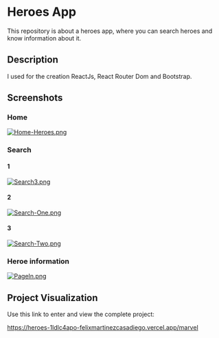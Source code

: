# Heroes App

This repository is about a heroes app, where you can search heroes and know information about it.

## Description

I used for the creation ReactJs, React Router Dom and Bootstrap.

## Screenshots

### Home 

[![Home-Heroes.png](https://i.postimg.cc/mgPvHRYF/Home-Heroes.png)](https://postimg.cc/18ZCkkY9)

### Search

#### 1

[![Search3.png](https://i.postimg.cc/1XRT5ZRX/Search3.png)](https://postimg.cc/MM4tdNQJ)

#### 2

[![Search-One.png](https://i.postimg.cc/gJz43qCB/Search-One.png)](https://postimg.cc/McLySRKy)

#### 3

[![Search-Two.png](https://i.postimg.cc/zB2wKmSV/Search-Two.png)](https://postimg.cc/Q95WZyz3)

### Heroe information

[![PageIn.png](https://i.postimg.cc/mg3QV1yx/PageIn.png)](https://postimg.cc/Wd3F13yS)


## Project Visualization

Use this link to enter and view the complete project:

https://heroes-1ldlc4apo-felixmartinezcasadiego.vercel.app/marvel


